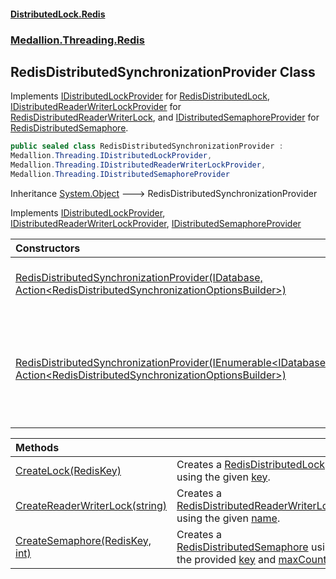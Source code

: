 #### [DistributedLock.Redis](README.md 'README')
### [Medallion.Threading.Redis](Medallion.Threading.Redis.md 'Medallion.Threading.Redis')

## RedisDistributedSynchronizationProvider Class

Implements [IDistributedLockProvider](https://github.com/madelson/DistributedLock/tree/default-documentation/docs/api/DistributedLock.Core/IDistributedLockProvider.md 'Medallion.Threading.IDistributedLockProvider') for [RedisDistributedLock](RedisDistributedLock.md 'Medallion.Threading.Redis.RedisDistributedLock'),
[IDistributedReaderWriterLockProvider](https://github.com/madelson/DistributedLock/tree/default-documentation/docs/api/DistributedLock.Core/IDistributedReaderWriterLockProvider.md 'Medallion.Threading.IDistributedReaderWriterLockProvider') for [RedisDistributedReaderWriterLock](RedisDistributedReaderWriterLock.md 'Medallion.Threading.Redis.RedisDistributedReaderWriterLock'),
and [IDistributedSemaphoreProvider](https://github.com/madelson/DistributedLock/tree/default-documentation/docs/api/DistributedLock.Core/IDistributedSemaphoreProvider.md 'Medallion.Threading.IDistributedSemaphoreProvider') for [RedisDistributedSemaphore](RedisDistributedSemaphore.md 'Medallion.Threading.Redis.RedisDistributedSemaphore').

```csharp
public sealed class RedisDistributedSynchronizationProvider :
Medallion.Threading.IDistributedLockProvider,
Medallion.Threading.IDistributedReaderWriterLockProvider,
Medallion.Threading.IDistributedSemaphoreProvider
```

Inheritance [System.Object](https://docs.microsoft.com/en-us/dotnet/api/System.Object 'System.Object') &#129106; RedisDistributedSynchronizationProvider

Implements [IDistributedLockProvider](https://github.com/madelson/DistributedLock/tree/default-documentation/docs/api/DistributedLock.Core/IDistributedLockProvider.md 'Medallion.Threading.IDistributedLockProvider'), [IDistributedReaderWriterLockProvider](https://github.com/madelson/DistributedLock/tree/default-documentation/docs/api/DistributedLock.Core/IDistributedReaderWriterLockProvider.md 'Medallion.Threading.IDistributedReaderWriterLockProvider'), [IDistributedSemaphoreProvider](https://github.com/madelson/DistributedLock/tree/default-documentation/docs/api/DistributedLock.Core/IDistributedSemaphoreProvider.md 'Medallion.Threading.IDistributedSemaphoreProvider')

| Constructors | |
| :--- | :--- |
| [RedisDistributedSynchronizationProvider(IDatabase, Action&lt;RedisDistributedSynchronizationOptionsBuilder&gt;)](RedisDistributedSynchronizationProvider..ctor.3LNpdsaHyIM4ZSmOWVrquw.md 'Medallion.Threading.Redis.RedisDistributedSynchronizationProvider.RedisDistributedSynchronizationProvider(IDatabase, System.Action<Medallion.Threading.Redis.RedisDistributedSynchronizationOptionsBuilder>)') | Constructs a [RedisDistributedSynchronizationProvider](RedisDistributedSynchronizationProvider.md 'Medallion.Threading.Redis.RedisDistributedSynchronizationProvider') that connects to the provided [database](RedisDistributedSynchronizationProvider..ctor.3LNpdsaHyIM4ZSmOWVrquw.md#Medallion.Threading.Redis.RedisDistributedSynchronizationProvider.RedisDistributedSynchronizationProvider(IDatabase,System.Action_Medallion.Threading.Redis.RedisDistributedSynchronizationOptionsBuilder_).database 'Medallion.Threading.Redis.RedisDistributedSynchronizationProvider.RedisDistributedSynchronizationProvider(IDatabase, System.Action<Medallion.Threading.Redis.RedisDistributedSynchronizationOptionsBuilder>).database') and uses the provided [options](RedisDistributedSynchronizationProvider..ctor.3LNpdsaHyIM4ZSmOWVrquw.md#Medallion.Threading.Redis.RedisDistributedSynchronizationProvider.RedisDistributedSynchronizationProvider(IDatabase,System.Action_Medallion.Threading.Redis.RedisDistributedSynchronizationOptionsBuilder_).options 'Medallion.Threading.Redis.RedisDistributedSynchronizationProvider.RedisDistributedSynchronizationProvider(IDatabase, System.Action<Medallion.Threading.Redis.RedisDistributedSynchronizationOptionsBuilder>).options'). |
| [RedisDistributedSynchronizationProvider(IEnumerable&lt;IDatabase&gt;, Action&lt;RedisDistributedSynchronizationOptionsBuilder&gt;)](RedisDistributedSynchronizationProvider..ctor.0IYlzCbIJ15NKFmgWswPEg.md 'Medallion.Threading.Redis.RedisDistributedSynchronizationProvider.RedisDistributedSynchronizationProvider(System.Collections.Generic.IEnumerable<IDatabase>, System.Action<Medallion.Threading.Redis.RedisDistributedSynchronizationOptionsBuilder>)') | Constructs a [RedisDistributedSynchronizationProvider](RedisDistributedSynchronizationProvider.md 'Medallion.Threading.Redis.RedisDistributedSynchronizationProvider') that connects to the provided [databases](RedisDistributedSynchronizationProvider..ctor.0IYlzCbIJ15NKFmgWswPEg.md#Medallion.Threading.Redis.RedisDistributedSynchronizationProvider.RedisDistributedSynchronizationProvider(System.Collections.Generic.IEnumerable_IDatabase_,System.Action_Medallion.Threading.Redis.RedisDistributedSynchronizationOptionsBuilder_).databases 'Medallion.Threading.Redis.RedisDistributedSynchronizationProvider.RedisDistributedSynchronizationProvider(System.Collections.Generic.IEnumerable<IDatabase>, System.Action<Medallion.Threading.Redis.RedisDistributedSynchronizationOptionsBuilder>).databases') and uses the provided [options](RedisDistributedSynchronizationProvider..ctor.0IYlzCbIJ15NKFmgWswPEg.md#Medallion.Threading.Redis.RedisDistributedSynchronizationProvider.RedisDistributedSynchronizationProvider(System.Collections.Generic.IEnumerable_IDatabase_,System.Action_Medallion.Threading.Redis.RedisDistributedSynchronizationOptionsBuilder_).options 'Medallion.Threading.Redis.RedisDistributedSynchronizationProvider.RedisDistributedSynchronizationProvider(System.Collections.Generic.IEnumerable<IDatabase>, System.Action<Medallion.Threading.Redis.RedisDistributedSynchronizationOptionsBuilder>).options').  Note that if multiple [StackExchange.Redis.IDatabase](https://docs.microsoft.com/en-us/dotnet/api/StackExchange.Redis.IDatabase 'StackExchange.Redis.IDatabase')s are provided, [CreateSemaphore(RedisKey, int)](RedisDistributedSynchronizationProvider.CreateSemaphore.ChIw2HaeWq+X0D2xMfTfjg.md 'Medallion.Threading.Redis.RedisDistributedSynchronizationProvider.CreateSemaphore(RedisKey, int)') will use only the first [StackExchange.Redis.IDatabase](https://docs.microsoft.com/en-us/dotnet/api/StackExchange.Redis.IDatabase 'StackExchange.Redis.IDatabase'). |

| Methods | |
| :--- | :--- |
| [CreateLock(RedisKey)](RedisDistributedSynchronizationProvider.CreateLock.Po1Hx+wws4GErhhVofAcYw.md 'Medallion.Threading.Redis.RedisDistributedSynchronizationProvider.CreateLock(RedisKey)') | Creates a [RedisDistributedLock](RedisDistributedLock.md 'Medallion.Threading.Redis.RedisDistributedLock') using the given [key](RedisDistributedSynchronizationProvider.CreateLock.Po1Hx+wws4GErhhVofAcYw.md#Medallion.Threading.Redis.RedisDistributedSynchronizationProvider.CreateLock(RedisKey).key 'Medallion.Threading.Redis.RedisDistributedSynchronizationProvider.CreateLock(RedisKey).key'). |
| [CreateReaderWriterLock(string)](RedisDistributedSynchronizationProvider.CreateReaderWriterLock.PcVOlZP3alEScwR0NJiftQ.md 'Medallion.Threading.Redis.RedisDistributedSynchronizationProvider.CreateReaderWriterLock(string)') | Creates a [RedisDistributedReaderWriterLock](RedisDistributedReaderWriterLock.md 'Medallion.Threading.Redis.RedisDistributedReaderWriterLock') using the given [name](RedisDistributedSynchronizationProvider.CreateReaderWriterLock.PcVOlZP3alEScwR0NJiftQ.md#Medallion.Threading.Redis.RedisDistributedSynchronizationProvider.CreateReaderWriterLock(string).name 'Medallion.Threading.Redis.RedisDistributedSynchronizationProvider.CreateReaderWriterLock(string).name'). |
| [CreateSemaphore(RedisKey, int)](RedisDistributedSynchronizationProvider.CreateSemaphore.ChIw2HaeWq+X0D2xMfTfjg.md 'Medallion.Threading.Redis.RedisDistributedSynchronizationProvider.CreateSemaphore(RedisKey, int)') | Creates a [RedisDistributedSemaphore](RedisDistributedSemaphore.md 'Medallion.Threading.Redis.RedisDistributedSemaphore') using the provided [key](RedisDistributedSynchronizationProvider.CreateSemaphore.ChIw2HaeWq+X0D2xMfTfjg.md#Medallion.Threading.Redis.RedisDistributedSynchronizationProvider.CreateSemaphore(RedisKey,int).key 'Medallion.Threading.Redis.RedisDistributedSynchronizationProvider.CreateSemaphore(RedisKey, int).key') and [maxCount](RedisDistributedSynchronizationProvider.CreateSemaphore.ChIw2HaeWq+X0D2xMfTfjg.md#Medallion.Threading.Redis.RedisDistributedSynchronizationProvider.CreateSemaphore(RedisKey,int).maxCount 'Medallion.Threading.Redis.RedisDistributedSynchronizationProvider.CreateSemaphore(RedisKey, int).maxCount'). |
